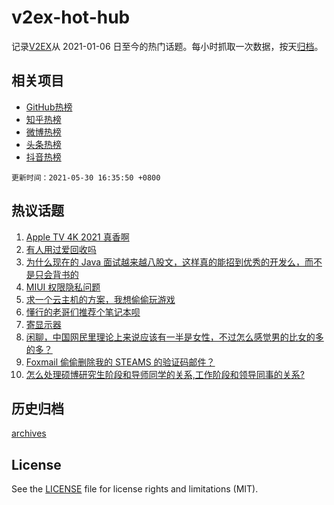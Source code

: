 # v2ex-hot-hub

 记录[V2EX](https://www.v2ex.com/)从 2021-01-06 日至今的热门话题。每小时抓取一次数据，按天[归档](archives)。
 
 ## 相关项目

- [GitHub热榜](https://github.com/lonnyzhang423/github-hot-hub)
- [知乎热榜](https://github.com/lonnyzhang423/zhihu-hot-hub)
- [微博热榜](https://github.com/lonnyzhang423/weibo-hot-hub)
- [头条热榜](https://github.com/lonnyzhang423/toutiao-hot-hub)
- [抖音热榜](https://github.com/lonnyzhang423/douyin-hot-hub)


 `更新时间：2021-05-30 16:35:50 +0800`

## 热议话题

1. [Apple TV 4K 2021 真香啊](https://www.v2ex.com/t/780078)
1. [有人用过爱回收吗](https://www.v2ex.com/t/780117)
1. [为什么现在的 Java 面试越来越八股文，这样真的能招到优秀的开发么，而不是只会背书的](https://www.v2ex.com/t/780128)
1. [MIUI 权限隐私问题](https://www.v2ex.com/t/780119)
1. [求一个云主机的方案，我想偷偷玩游戏](https://www.v2ex.com/t/780082)
1. [懂行的老哥们推荐个笔记本呗](https://www.v2ex.com/t/780043)
1. [寄显示器](https://www.v2ex.com/t/780090)
1. [闲聊，中国网民里理论上来说应该有一半是女性，不过怎么感觉男的比女的多的多？](https://www.v2ex.com/t/780100)
1. [Foxmail 偷偷删除我的 STEAMS 的验证码邮件？](https://www.v2ex.com/t/780091)
1. [怎么处理硕博研究生阶段和导师同学的关系,工作阶段和领导同事的关系?](https://www.v2ex.com/t/780104)

## 历史归档

[archives](archives)

## License

See the [LICENSE](LICENSE) file for license rights and limitations (MIT).
